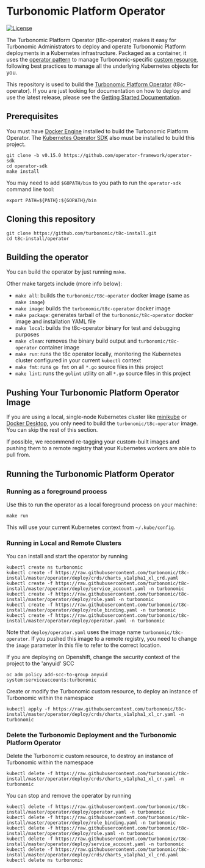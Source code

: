 # Turbonomic Platform Operator

[![License](https://img.shields.io/:license-apache-blue.svg)](http://www.apache.org/licenses/LICENSE-2.0.html)

The Turbonomic Platform Operator (t8c-operator) makes it easy for Turbonomic
Administrators to deploy and operate Turbonomic Platform deployments in a Kubernetes
infrastructure. Packaged as a container, it uses the [operator pattern](https://kubernetes.io/docs/concepts/extend-kubernetes/operator/)
to manage Turbonomic-specific [custom resource](https://kubernetes.io/docs/concepts/extend-kubernetes/api-extension/custom-resources/),
following best practices to manage all the underlying Kubernetes objects for you. 

This repository is used to build the [Turbonomic Platform Operator](https://kubernetes.io/docs/concepts/extend-kubernetes/operator/) (t8c-operator).
If you are just looking for documentation on how to deploy and use the latest release, please see the
[Getting Started Documentation](DEPLOY.md).


## Prerequisites 

You must have [Docker Engine](https://docs.docker.com/install/) installed to
build the Turbonomic Platform Operator. The [Kubernetes Operator SDK](https://github.com/operator-framework/operator-sdk)
also must be installed to build this project.

```
git clone -b v0.15.0 https://github.com/operator-framework/operator-sdk
cd operator-sdk
make install
```

You may need to add `$GOPATH/bin` to you path to run the `operator-sdk`
command line tool:

```
export PATH=${PATH}:${GOPATH}/bin
```

## Cloning this repository

```
git clone https://github.com/turbonomic/t8c-install.git
cd t8c-install/operator
```


## Building the operator

You can build the operator by just running `make`.

Other make targets include (more info below):

* `make all`: builds the `turbonomic/t8c-operator` docker image (same as `make image`)
* `make image`: builds the `turbonomic/t8c-operator` docker image
* `make package`: generates tarball of the `turbonomic/t8c-operator` docker image and installation YAML file
* `make local`: builds the t8c-operator binary for test and debugging purposes
* `make clean`: removes the binary build output and `turbonomic/t8c-operator` container image
* `make run`: runs the t8c operator locally, monitoring the Kubernetes cluster configured in your current `kubectl` context
* `make fmt`: runs `go fmt` on all `*.go` source files in this project
* `make lint`: runs the `golint` utility on all `*.go` source files in this project


## Pushing Your Turbonomic Platform Operator Image

If you are using a local, single-node Kubernetes cluster like
[minikube](https://minikube.sigs.k8s.io/) or [Docker Desktop](https://www.docker.com/products/docker-desktop),
you only need to build the `turbonomic/t8c-operator` image.
You can skip the rest of this section.

If possible, we recommend re-tagging your custom-built images and pushing
them to a remote registry that your Kubernetes workers are able to pull from.

## Running the Turbonomic Platform Operator

### Running as a foreground process

Use this to run the operator as a local foreground process on your machine:
```
make run
```
This will use your current Kubernetes context from `~/.kube/config`.

### Running in Local and Remote Clusters

You can install and start the operator by running
````
kubectl create ns turbonomic
kubectl create -f https://raw.githubusercontent.com/turbonomic/t8c-install/master/operator/deploy/crds/charts_v1alpha1_xl_crd.yaml
kubectl create -f https://raw.githubusercontent.com/turbonomic/t8c-install/master/operator/deploy/service_account.yaml -n turbonomic
kubectl create -f https://raw.githubusercontent.com/turbonomic/t8c-install/master/operator/deploy/role.yaml -n turbonomic
kubectl create -f https://raw.githubusercontent.com/turbonomic/t8c-install/master/operator/deploy/role_binding.yaml -n turbonomic
kubectl create -f https://raw.githubusercontent.com/turbonomic/t8c-install/master/operator/deploy/operator.yaml -n turbonomic
````

Note that `deploy/operator.yaml` uses the image name `turbonomic/t8c-operator`.
If you pushed this image to a remote registry, you need to change the `image`
parameter in this file to refer to the correct location.

If you are deploying on Openshift, change the security context of the project to the 'anyuid' SCC
````
oc adm policy add-scc-to-group anyuid system:serviceaccounts:turbonomic
````

Create or modify the Turbonomic custom resource, to deploy an instance of Turbonomic within the namespace
````
kubectl apply -f https://raw.githubusercontent.com/turbonomic/t8c-install/master/operator/deploy/crds/charts_v1alpha1_xl_cr.yaml -n turbonomic
````

### Delete the Turbonomic Deployment and the Turbonomic Platform Operator

Delete the Turbonomic custom resource, to destroy an instance of Turbonomic within the namespace
````
kubectl delete -f https://raw.githubusercontent.com/turbonomic/t8c-install/master/operator/deploy/crds/charts_v1alpha1_xl_cr.yaml -n turbonomic
````

You can stop and remove the operator by running
````
kubectl delete -f https://raw.githubusercontent.com/turbonomic/t8c-install/master/operator/deploy/operator.yaml -n turbonomic
kubectl delete -f https://raw.githubusercontent.com/turbonomic/t8c-install/master/operator/deploy/role_binding.yaml -n turbonomic
kubectl delete -f https://raw.githubusercontent.com/turbonomic/t8c-install/master/operator/deploy/role.yaml -n turbonomic
kubectl delete -f https://raw.githubusercontent.com/turbonomic/t8c-install/master/operator/deploy/service_account.yaml -n turbonomic
kubectl delete -f https://raw.githubusercontent.com/turbonomic/t8c-install/master/operator/deploy/crds/charts_v1alpha1_xl_crd.yaml
kubectl delete ns turbonomic
````

